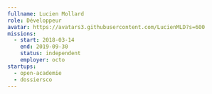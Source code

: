 ```yaml
---
fullname: Lucien Mollard
role: Développeur
avatar: https://avatars3.githubusercontent.com/LucienMLD?s=600
missions:
  - start: 2018-03-14
    end: 2019-09-30
    status: independent
    employer: octo
startups:
  - open-academie
  - dossiersco
---
```

